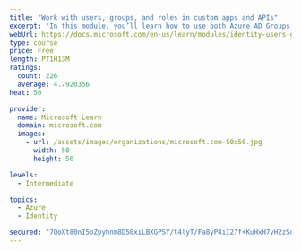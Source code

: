 ```yaml
---
title: "Work with users, groups, and roles in custom apps and APIs"
excerpt: "In this module, you’ll learn how to use both Azure AD Groups and Application Roles to provide fine grained access control to an application."
webUrl: https://docs.microsoft.com/en-us/learn/modules/identity-users-groups-approles/
type: course
price: Free
length: PT1H13M
ratings:
  count: 226
  average: 4.7920356
heat: 50

provider:
  name: Microsoft Learn
  domain: microsoft.com
  images:
    - url: /assets/images/organizations/microsoft.com-50x50.jpg
      width: 50
      height: 50

levels:
  - Intermediate

topics:
  - Azure
  - Identity

secured: "7QoXt80nI5oZpyhnm8D50xiLBXGPSY/t4lyT/Fa8yP4iI27f+KuHxH7vH2zSdr9FsI5Q/8J4pM9Dg/qaRMJ9nGG7ogavknxtwHlvrP0WJ6B0VMAToDpgXVwgCuxgymP0oEAS5JjGCM9Zl1bLdrDD4TLu0fCUv/OzXONQttpPL+SUVHJh9jaWrnrZjLQdNDgeVKn83w6II23+OGy94SDNE83bJjrz8w+cIbk0QXtZgvFYYswx/clMpcbOz0CF8rSgeN5MLnkolqYC16RCxUksvNHB+Fl71Y9SgYiJwPqQI+G4dou/1hj56UDOC1lhr4/f/AptqxpInEfQNi8uymBLTXyfY15qCE7Hs+o47n8VjV9qVxMAg6U585Z9iDgII2jzp8LpjsgOkmZV+IXWCxgoylVa1/8RiKdMC2f7tiLB+94=;nTVzCWZyUUyV3ehZIPX1Bg=="
---
```


